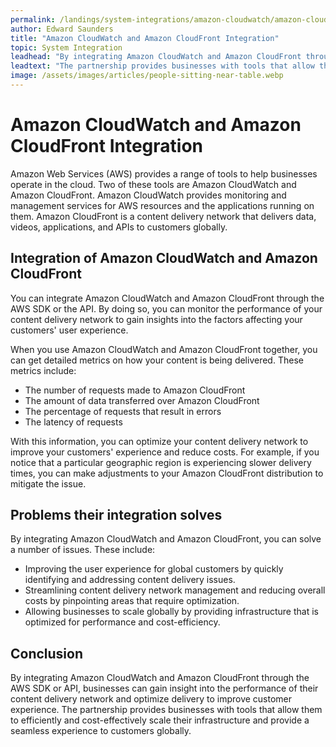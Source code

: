 ```yaml
---
permalink: /landings/system-integrations/amazon-cloudwatch/amazon-cloudfront
author: Edward Saunders
title: "Amazon CloudWatch and Amazon CloudFront Integration"
topic: System Integration
leadhead: "By integrating Amazon CloudWatch and Amazon CloudFront through the AWS SDK or API, businesses can gain insight into the performance of their content delivery network and optimize delivery to improve customer experience"
leadtext: "The partnership provides businesses with tools that allow them to efficiently and cost-effectively scale their infrastructure and provide a seamless experience to customers globally."
image: /assets/images/articles/people-sitting-near-table.webp
---
```

<div class="arttext">  <h1>Amazon CloudWatch and Amazon CloudFront Integration</h1>

  <p>Amazon Web Services (AWS) provides a range of tools to help businesses operate in the cloud. Two of these tools are Amazon CloudWatch and Amazon CloudFront. Amazon CloudWatch provides monitoring and management services for AWS resources and the applications running on them. Amazon CloudFront is a content delivery network that delivers data, videos, applications, and APIs to customers globally.</p>

  <h2>Integration of Amazon CloudWatch and Amazon CloudFront</h2>

  <p>You can integrate Amazon CloudWatch and Amazon CloudFront through the AWS SDK or the API. By doing so, you can monitor the performance of your content delivery network to gain insights into the factors affecting your customers' user experience.</p>

  <p>When you use Amazon CloudWatch and Amazon CloudFront together, you can get detailed metrics on how your content is being delivered. These metrics include:</p>

  <ul>
    <li>The number of requests made to Amazon CloudFront</li>
    <li>The amount of data transferred over Amazon CloudFront</li>
    <li>The percentage of requests that result in errors</li>
    <li>The latency of requests</li>
  </ul>

  <p>With this information, you can optimize your content delivery network to improve your customers' experience and reduce costs. For example, if you notice that a particular geographic region is experiencing slower delivery times, you can make adjustments to your Amazon CloudFront distribution to mitigate the issue.</p>

  <h2>Problems their integration solves</h2>

  <p>By integrating Amazon CloudWatch and Amazon CloudFront, you can solve a number of issues. These include:</p>

  <ul>
    <li>Improving the user experience for global customers by quickly identifying and addressing content delivery issues.</li>
    <li>Streamlining content delivery network management and reducing overall costs by pinpointing areas that require optimization.</li>
    <li>Allowing businesses to scale globally by providing infrastructure that is optimized for performance and cost-efficiency. </li>
  </ul>

  <h2>Conclusion</h2>

  <p>By integrating Amazon CloudWatch and Amazon CloudFront through the AWS SDK or API, businesses can gain insight into the performance of their content delivery network and optimize delivery to improve customer experience. The partnership provides businesses with tools that allow them to efficiently and cost-effectively scale their infrastructure and provide a seamless experience to customers globally.</p>

</div>